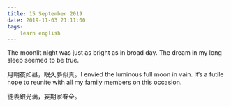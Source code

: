 ```yaml
---
title: 15 September 2019
date: 2019-11-03 21:11:00
tags:
    learn english
---
```

The moonlit night was just as bright as in
broad day. The dream in my long sleep seemed to be true. 

月朙夜如昼，眠久夢似真。I envied the luminous full moon in vain. It’s
a futile hope to reunite with all my family members on this occasion. 

徒羡銀光满，妄期家眷全。